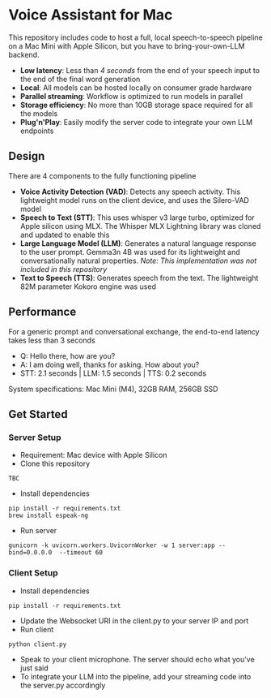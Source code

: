 # Voice Assistant for Mac
This repository includes code to host a full, local speech-to-speech pipeline on a Mac Mini with Apple Silicon, but you have to bring-your-own-LLM backend.

- **Low latency**: Less than *4 seconds* from the end of your speech input to the end of the final word generation
- **Local**: All models can be hosted locally on consumer grade hardware
- **Parallel streaming**: Workflow is optimized to run models in parallel
- **Storage efficiency**: No more than 10GB storage space required for all the models
- **Plug'n'Play**: Easily modify the server code to integrate your own LLM endpoints


## Design
<Insert Image>

There are 4 components to the fully functioning pipeline
- **Voice Activity Detection (VAD)**: Detects any speech activity. This lightweight model runs on the client device, and uses the Silero-VAD model
- **Speech to Text (STT)**: This uses whisper v3 large turbo, optimized for Apple silicon using MLX. The Whisper MLX Lightning library was cloned and updated to enable this
- **Large Language Model (LLM)**: Generates a natural language response to the user prompt. Gemma3n 4B was used for its lightweight and conversationally natural properties. *Note: This implementation was not included in this repository*
- **Text to Speech (TTS)**: Generates speech from the text. The lightweight 82M parameter Kokoro engine was used

## Performance
For a generic prompt and conversational exchange, the end-to-end latency takes less than 3 seconds
- Q: Hello there, how are you?
- A: I am doing well, thanks for asking. How about you?
- STT: 2.1 seconds | LLM: 1.5 seconds | TTS: 0.2 seconds

<Insert Image>

System specifications: Mac Mini (M4), 32GB RAM, 256GB SSD

## Get Started
### Server Setup
- Requirement: Mac device with Apple Silicon
- Clone this repository
```
TBC
```
- Install dependencies
```
pip install -r requirements.txt
brew install espeak-ng
```
- Run server
```
gunicorn -k uvicorn.workers.UvicornWorker -w 1 server:app --bind=0.0.0.0  --timeout 60
```

### Client Setup
- Install dependencies
```
pip install -r requirements.txt
```
- Update the Websocket URI in the client.py to your server IP and port
- Run client
```
python client.py
```
- Speak to your client microphone. The server should echo what you've just said
- To integrate your LLM into the pipeline, add your streaming code into the server.py accordingly